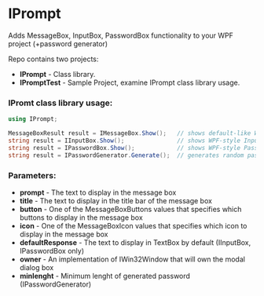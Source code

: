 # IPrompt
Adds MessageBox, InputBox, PasswordBox functionality to your WPF project (+password generator)

Repo contains two projects:
* **IPrompt** - Class library.
* **IPromptTest** - Sample Project, examine IPrompt class library usage.

### IPromt class library usage:

```C#
using IPrompt;

MessageBoxResult result = IMessageBox.Show();   // shows default-like WPF-style MessageBox
string result = IInputBox.Show();               // shows WPF-style InputBox
string result = IPasswordBox.Show();            // shows WPF-style PasswordBox
string result = IPasswordGenerator.Generate();  // generates random password
```

### Parameters:

* **prompt** - The text to display in the message box
* **title** - The text to display in the title bar of the message box
* **button** - One of the MessageBoxButtons values that specifies which buttons to display in the message box
* **icon** - One of the MessageBoxIcon values that specifies which icon to display in the message box
* **defaultResponse** - The text to display in TextBox by default (IInputBox, IPasswordBox only)
* **owner** - An implementation of IWin32Window that will own the modal dialog box
* **minlenght** - Minimum lenght of generated password (IPasswordGenerator)
